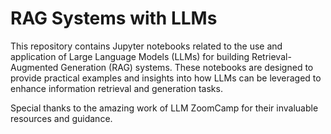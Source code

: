 # RAG Systems with LLMs
This repository contains Jupyter notebooks related to the use and application of Large Language Models (LLMs) for building Retrieval-Augmented Generation (RAG) systems. These notebooks are designed to provide practical examples and insights into how LLMs can be leveraged to enhance information retrieval and generation tasks.

Special thanks to the amazing work of LLM ZoomCamp for their invaluable resources and guidance.
